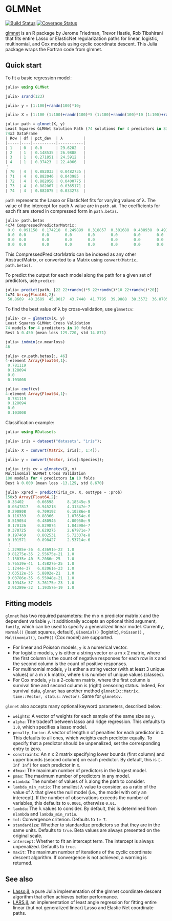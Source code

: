 # GLMNet

[![Build Status](https://travis-ci.org/simonster/GLMNet.jl.svg?branch=master)](https://travis-ci.org/simonster/GLMNet.jl)
[![Coverage Status](https://coveralls.io/repos/simonster/GLMNet.jl/badge.svg?branch=master)](https://coveralls.io/r/simonster/GLMNet.jl?branch=master)

[glmnet](http://www.jstatsoft.org/v33/i01/) is an R package by Jerome Friedman, Trevor Hastie, Rob Tibshirani that fits entire Lasso or ElasticNet regularization paths for linear, logistic, multinomial, and Cox models using cyclic coordinate descent. This Julia package wraps the Fortran code from glmnet.

## Quick start

To fit a basic regression model:

```julia
julia> using GLMNet

julia> srand(123)

julia> y = [1:100]+randn(100)*10;

julia> X = [1:100 (1:100)+randn(100)*5 (1:100)+randn(100)*10 (1:100)+randn(100)*20];

julia> path = glmnet(X, y)
Least Squares GLMNet Solution Path (74 solutions for 4 predictors in 832 passes):
74x3 DataFrame
| Row | df | pct_dev  | λ         |
|-----|----|----------|-----------|
| 1   | 0  | 0.0      | 29.6202   |
| 2   | 1  | 0.148535 | 26.9888   |
| 3   | 1  | 0.271851 | 24.5912   |
| 4   | 1  | 0.37423  | 22.4066   |
⋮
| 70  | 4  | 0.882033 | 0.0482735 |
| 71  | 4  | 0.882046 | 0.043985  |
| 72  | 4  | 0.882058 | 0.0400775 |
| 73  | 4  | 0.882067 | 0.0365171 |
| 74  | 4  | 0.882075 | 0.033273  |
```

`path` represents the Lasso or ElasticNet fits for varying values of λ. The value of the intercept for each λ value are in `path.a0`. The coefficients for each fit are stored in compressed form in `path.betas`.

```julia
julia> path.betas
4x74 CompressedPredictorMatrix:
 0.0  0.091158  0.174218  0.249899  0.318857  0.381688  0.438938  0.491102  0.538632  …   0.902207   0.905364   0.908404   0.910988   0.913497   0.915593   0.917647
 0.0  0.0       0.0       0.0       0.0       0.0       0.0       0.0       0.0           0.129457   0.129059   0.128679   0.128359   0.128054   0.127805   0.127568
 0.0  0.0       0.0       0.0       0.0       0.0       0.0       0.0       0.0          -0.116622  -0.119305  -0.121874  -0.12408   -0.126211  -0.128015  -0.129776
 0.0  0.0       0.0       0.0       0.0       0.0       0.0       0.0       0.0           0.108096   0.108137   0.108159   0.108198   0.108217   0.108254   0.108272
```

This CompressedPredictorMatrix can be indexed as any other AbstractMatrix, or converted to a Matrix using `convert(Matrix, path.betas)`.

To predict the output for each model along the path for a given set of predictors, use `predict`:

```julia
julia> predict(path, [22 22+randn()*5 22+randn()*10 22+randn()*20])
1x74 Array{Float64,2}:
 50.8669  48.2689  45.9017  43.7448  41.7795  39.9888  38.3572  36.8705  35.5159  …  21.9056  21.9115  21.9171  21.922  21.9266  21.9306  21.9344  21.9377  21.9407
```

To find the best value of λ by cross-validation, use `glmnetcv`:

```julia
julia> cv = glmnetcv(X, y)
Least Squares GLMNet Cross Validation
74 models for 4 predictors in 10 folds
Best λ 0.450 (mean loss 129.720, std 14.871)

julia> indmin(cv.meanloss)
46

julia> cv.path.betas[:, 46]
4-element Array{Float64,1}:
 0.781119
 0.128094
 0.0
 0.103008

julia> coef(cv)
4-element Array{Float64,1}:
 0.781119
 0.128094
 0.0
 0.103008
```

Classification example:

```julia
julia> using RDatasets

julia> iris = dataset("datasets", "iris");

julia> X = convert(Matrix, iris[:, 1:4]);

julia> y = convert(Vector, iris[:Species]);

julia> iris_cv = glmnetcv(X, y)
Multinomial GLMNet Cross Validation
100 models for 4 predictors in 10 folds
Best λ 0.000 (mean loss -13.129, std 8.670)

julia> xpred = predict(iris_cv, X, outtype = :prob)
150x3 Array{Float64,2}:
 0.33402      0.66598      8.18545e-9
 0.0547817    0.945218     4.31347e-7
 0.290808     0.709192     6.10286e-8
 0.116339     0.88366      1.07654e-6
 0.519054     0.480946     4.00958e-9
 0.170126     0.829874     1.84398e-7
 0.370725     0.629275     2.67971e-7
 0.197469     0.802531     5.72337e-8
 0.101571     0.898427     2.53714e-6
 ⋮
 1.32985e-36  4.43691e-22  1.0
 9.81275e-35  2.55675e-21  1.0
 1.13035e-40  5.2086e-25   1.0
 5.76539e-41  1.45827e-25  1.0
 1.1244e-37   6.02061e-23  1.0
 3.63512e-35  5.8802e-21   1.0
 9.03786e-35  6.55048e-21  1.0
 8.19343e-37  3.76175e-23  1.0
 2.91289e-32  1.19357e-19  1.0
```


## Fitting models

`glmnet` has two required parameters: the m x n predictor matrix `X` and the dependent variable `y`. It additionally accepts an optional third argument, `family`, which can be used to specify a generalized linear model. Currently, `Normal()` (least squares, default), `Binomial()` (logistic), `Poisson()` , `Multinomial()`, `CoxPH()` (Cox model) are supported. 

- For linear and Poisson models, `y` is a numerical vector.
- For logistic models, `y` is either a string vector or a m x 2 matrix, where the first column is the count of negative responses for each row in `X` and the second column is the count of positive responses. 
- For multinomial models, `y` is etiher a string vector (with at least 3 unique values) or a m x k matrix, where k is number of unique values (classes).
- For Cox models, `y` is a 2-column matrix, where the first column is survival time and second column is (right) censoring status. Indeed, For survival data, `glmnet` has another method `glmnet(X::Matrix, time::Vector, status::Vector)`. Same for `glmnetcv`.


`glmnet` also accepts many optional keyword parameters, described below:

 - `weights`: A vector of weights for each sample of the same size as `y`.
 - `alpha`: The tradeoff between lasso and ridge regression. This defaults to `1.0`, which specifies a lasso model.
 - `penalty_factor`: A vector of length n of penalties for each predictor in `X`. This defaults to all ones, which weights each predictor equally. To specify that a predictor should be unpenalized, set the corresponding entry to zero.
 - `constraints`: An n x 2 matrix specifying lower bounds (first column) and upper bounds (second column) on each predictor. By default, this is `[-Inf Inf]` for each predictor in `X`.
 - `dfmax`: The maximum number of predictors in the largest model.
 - `pmax`: The maximum number of predictors in any model.
 - `nlambda`: The number of values of λ along the path to consider.
 - `lambda_min_ratio`: The smallest λ value to consider, as a ratio of the value of λ that gives the null model (i.e., the model with only an intercept). If the number of observations exceeds the number of variables, this defaults to `0.0001`, otherwise `0.01`.
 - `lambda`: The λ values to consider. By default, this is determined from `nlambda` and `lambda_min_ratio`.
 - `tol`: Convergence criterion. Defaults to `1e-7`.
 - `standardize`: Whether to standardize predictors so that they are in the same units. Defaults to `true`. Beta values are always presented on the original scale.
 - `intercept`: Whether to fit an intercept term. The intercept is always unpenalized. Defaults to `true`.
 - `maxit`: The maximum number of iterations of the cyclic coordinate descent algorithm. If convergence is not achieved, a warning is returned.


## See also

 - [Lasso.jl](https://github.com/simonster/Lasso.jl), a pure Julia implementation of the glmnet coordinate descent algorithm that often achieves better performance.
 - [LARS.jl](https://github.com/simonster/LARS.jl), an implementation
   of least angle regression for fitting entire linear (but not
   generalized linear) Lasso and Elastic Net coordinate paths.
